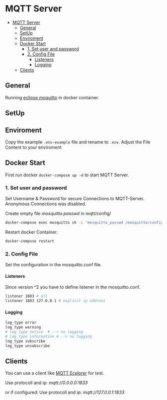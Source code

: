 # MQTT Server

- [MQTT Server](#mqtt-server)
  - [General](#general)
  - [SetUp](#setup)
  - [Enviroment](#enviroment)
  - [Docker Start](#docker-start)
    - [1. Set user and password](#1-set-user-and-password)
    - [2. Config File](#2-config-file)
      - [Listeners](#listeners)
      - [Logging](#logging)
  - [Clients](#clients)

## General

Running [eclipse moquitto](https://hub.docker.com/_/eclipse-mosquitto) in docker container.

## SetUp

## Enviroment

Copy the example `.env-example` file and rename to `.env`. Adjust the File Content to your enviroment

## Docker Start

First run docker `docker-compose up -d` to start MQTT Server.

### 1. Set user and password

Set Username & Password for secure Connections to MQTT-Server. Anonymous Connections was disabled.

Create empty file _mosquitto.passwd_ in mqtt/config/

```sh
docker-compose exec mosquitto sh -c "mosquitto_passwd /mosquitto/config/mosquitto.passwd [YOUR_USER]"
```

Restart docker Container:

```sh
docker-compose restart
```

### 2. Config File

Set the configuration in the mosquitto.conf file.

#### Listeners

Since version ^2 you have to define listener in the mosquitto.conf.

```sh
listener 1883 # all
listener 1883 127.0.0.1 # explicit ip address
```

#### Logging

``` sh
log_type error
log_type warning
# log_type notice  # --> no logging
# log_type information # --> no logging
log_type subscribe
log_type unsubscribe
```

## Clients

You can use a client like [MQTT Ecplorer](http://mqtt-explorer.com) for test.

Use protocoll and ip: _mqtt://0.0.0.0:1833_

or if configured:
Use protocoll and ip: _mqtt://127.0.0.1:1833_
